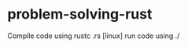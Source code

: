 # problem-solving-rust

Compile code using rustc <filename>.rs
[linux]
run code using ./<filename> 
